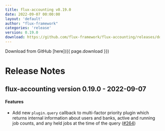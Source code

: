 ```yaml
---
title: flux-accounting v0.19.0
date: 2022-09-07 00:00:00
layout: 'default'
author: "flux-framework"
categories: 'release'
version: 0.19.0
download: https://github.com/flux-framework/flux-accounting/releases/download/v0.19.0/flux-accounting-0.19.0.tar.gz
---
```


Download from GitHub [here]({{ page.download }})

# Release Notes

flux-accounting version 0.19.0 - 2022-09-07
-------------------------------------------

#### Features

* Add new `plugin.query` callback to multi-factor priority plugin which returns
internal information about users and banks, active and running job counts, and
any held jobs at the time of the query ([#264](https://github.com/flux-accounting/issues/264))
